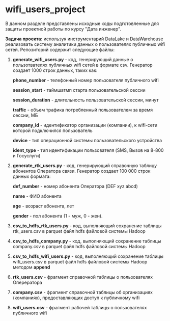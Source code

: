 # wifi_users_project

В данном разделе представлены исходные коды подготовленные для защиты проектной работы по курсу "Дата инженер". 

**Задача проекта:** используя инструментарий DataLake и DataWarehouse реализовать систему аналитики данных о пользователях публичных wifi сетей. 
Репозиторий содержит следующие файлы:
1. **generate_wifi_users.py** - код, генерирующий данные о пользотвателях публичных wifi сетей в формате csv. Генератор создает 1000 строк данных, таких как:

   **phone_number** - телефонный номер пользователя публичного wifi

   **session_start** - таймшатмп старта пользовательской сессии

   **session_duration** - длительность пользовательской сессии, минут

   **traffic** - объем трафика потребленный пользователем за время сессии, МБ

   **company_id** - идентификатор организации (компании), к wifi-сети которой подключился пользователь

   **device** - тип операционной системы пользовательского устройства

   **ident_type** - тип идентификации пользователя (SMS, Вызов на 8-800 и Госуслуги)

3. **generate_rtk_users.py** - код, генерирующий справочную таблицу абонентов Оператора связи. Генератор создает 100 000 строк данных формата:

   **def_number** - номер абонента Оператора (DEF xyz abcd)

   **name** - ФИО абонента

   **age** - возраст абонента, лет

   **gender** - пол абонента (1 - муж, 0 - жен).
   
5. **csv_to_hdfs_rtk_users.py** - код, выполняющий сохранение таблицы rtk_users.csv в parquet файл hdfs файловой системы Hadoop
6. **csv_to_hdfs_company.py** - код, выполняющий сохранение таблицы company.csv в parquet файл hdfs файловой системы Hadoop
7. **csv_to_hdfs_wifi_users.py** - код, выполняющий сохранение таблицы wifi_users.csv в parquet файл hdfs файловой системы Hadoop методом **append**
8. **rtk_users.csv** - фрагмент справочной таблицы о пользователях Оперератора
9. **company.csv** - фрагмент справочной таблицы об организациях (компаниях), предоставляющих доступ к публичному wifi
10. **wifi_users.csv** - фрагмент рабочей таблицы о пользователях публичного wifi

	 
